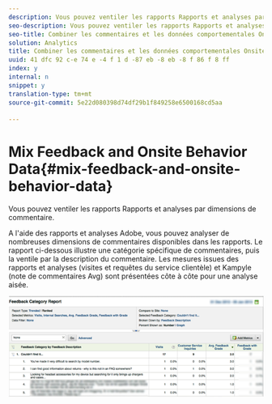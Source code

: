 ```yaml
---
description: Vous pouvez ventiler les rapports Rapports et analyses par dimensions de commentaire.
seo-description: Vous pouvez ventiler les rapports Rapports et analyses par dimensions de commentaire.
seo-title: Combiner les commentaires et les données comportementales Onsite
solution: Analytics
title: Combiner les commentaires et les données comportementales Onsite
uuid: 41 dfc 92 c-e 74 e -4 f 1 d -87 eb -8 eb -8 f 86 f 8 ff
index: y
internal: n
snippet: y
translation-type: tm+mt
source-git-commit: 5e22d080398d74df29b1f849258e6500168cd5aa

---
```



# Mix Feedback and Onsite Behavior Data{#mix-feedback-and-onsite-behavior-data}

Vous pouvez ventiler les rapports Rapports et analyses par dimensions de commentaire.

A l'aide des rapports et analyses Adobe, vous pouvez analyser de nombreuses dimensions de commentaires disponibles dans les rapports. Le rapport ci-dessous illustre une catégorie spécifique de commentaires, puis la ventile par la description du commentaire. Les mesures issues des rapports et analyses (visites et requêtes du service clientèle) et Kampyle (note de commentaires Avg) sont présentées côte à côte pour une analyse aisée.

![](assets/feedback_category_report.png)


